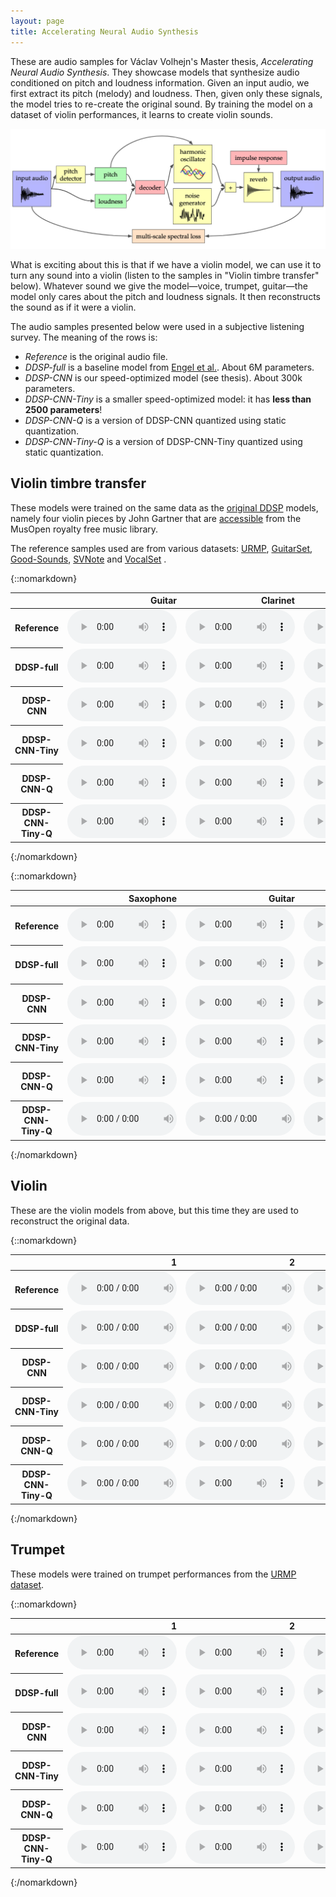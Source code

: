 ```yaml
---
layout: page
title: Accelerating Neural Audio Synthesis
---
```


These are audio samples for Václav Volhejn's Master thesis, _Accelerating Neural Audio Synthesis_.
They showcase models that synthesize audio conditioned on pitch and loudness information.
Given an input audio, we first extract its pitch (melody) and loudness.
Then, given only these signals, the model tries to re-create the original sound.
By training the model on a dataset of violin performances, it learns to create violin sounds.

![DDSP architecture diagram](ddsp-architecture.png)

What is exciting about this is that if we have a violin model, we can use it to turn any sound into a violin (listen to the samples in "Violin timbre transfer" below).
Whatever sound we give the model—voice, trumpet, guitar—the model only cares about the pitch and loudness signals.
It then reconstructs the sound as if it were a violin.

The audio samples presented below were used in a subjective listening survey.
The meaning of the rows is:

- _Reference_ is the original audio file.
- _DDSP-full_ is a baseline model from [Engel et al.](https://arxiv.org/abs/2001.04643). About 6M parameters.
- _DDSP-CNN_ is our speed-optimized model (see thesis). About 300k parameters.
- _DDSP-CNN-Tiny_ is a smaller speed-optimized model: it has **less than 2500 parameters**!
- _DDSP-CNN-Q_ is a version of DDSP-CNN quantized using static quantization.
- _DDSP-CNN-Tiny-Q_ is a version of DDSP-CNN-Tiny quantized using static quantization.

## Violin timbre transfer

These models were trained on the same data as the [original DDSP](https://arxiv.org/abs/2001.04643) models, namely four violin pieces by John Gartner that are [accessible](https://musopen.org/music/13574-violin-partita-no-1-bwv-1002/) from the MusOpen royalty free music library.

The reference samples used are from various datasets:
[URMP](https://labsites.rochester.edu/air/projects/URMP.html),
[GuitarSet](https://guitarset.weebly.com/),
[Good-Sounds](https://www.upf.edu/web/mtg/good-sounds),
[SVNote](http://marg.snu.ac.kr/automatic-music-transcription/)
and 
[VocalSet](https://zenodo.org/record/1193957)
.


{::nomarkdown}
<table border="0" class="dataframe">
  <thead>
    <tr style="text-align: right;">
      <th></th>
      <th>Guitar</th>
      <th>Clarinet</th>
      <th>Flute</th>
      <th>Voice (m)</th>
    </tr>
  </thead>
  <tbody>
    <tr>
      <th>Reference</th>
      <td><audio src=audio/violin_tt/sample_2_gt.wav controls="" style="width: 175px"></audio></td>
      <td><audio src=audio/violin_tt/sample_8_gt.wav controls="" style="width: 175px"></audio></td>
      <td><audio src=audio/violin_tt/sample_11_gt.wav controls="" style="width: 175px"></audio></td>
      <td><audio src=audio/violin_tt/sample_13_gt.wav controls="" style="width: 175px"></audio></td>
    </tr>
    <tr>
      <th>DDSP-full</th>
      <td><audio src=audio/violin_tt/sample_2_0725-ddspae-2.wav controls="" style="width: 175px"></audio></td>
      <td><audio src=audio/violin_tt/sample_8_0725-ddspae-2.wav controls="" style="width: 175px"></audio></td>
      <td><audio src=audio/violin_tt/sample_11_0725-ddspae-2.wav controls="" style="width: 175px"></audio></td>
      <td><audio src=audio/violin_tt/sample_13_0725-ddspae-2.wav controls="" style="width: 175px"></audio></td>
    </tr>
    <tr>
      <th>DDSP-CNN</th>
      <td><audio src=audio/violin_tt/sample_2_0725-ddspae-cnn-1-rt.wav controls="" style="width: 175px"></audio></td>
      <td><audio src=audio/violin_tt/sample_8_0725-ddspae-cnn-1-rt.wav controls="" style="width: 175px"></audio></td>
      <td><audio src=audio/violin_tt/sample_11_0725-ddspae-cnn-1-rt.wav controls="" style="width: 175px"></audio></td>
      <td><audio src=audio/violin_tt/sample_13_0725-ddspae-cnn-1-rt.wav controls="" style="width: 175px"></audio></td>
    </tr>
    <tr>
      <th>DDSP-CNN-Tiny</th>
      <td><audio src=audio/violin_tt/sample_2_0809-ddspae-cnn-5-rt.wav controls="" style="width: 175px"></audio></td>
      <td><audio src=audio/violin_tt/sample_8_0809-ddspae-cnn-5-rt.wav controls="" style="width: 175px"></audio></td>
      <td><audio src=audio/violin_tt/sample_11_0809-ddspae-cnn-5-rt.wav controls="" style="width: 175px"></audio></td>
      <td><audio src=audio/violin_tt/sample_13_0809-ddspae-cnn-5-rt.wav controls="" style="width: 175px"></audio></td>
    </tr>
    <tr>
      <th>DDSP-CNN-Q</th>
      <td><audio src=audio/violin_tt/sample_2_0725-ddspae-cnn-1-rtq.wav controls="" style="width: 175px"></audio></td>
      <td><audio src=audio/violin_tt/sample_8_0725-ddspae-cnn-1-rtq.wav controls="" style="width: 175px"></audio></td>
      <td><audio src=audio/violin_tt/sample_11_0725-ddspae-cnn-1-rtq.wav controls="" style="width: 175px"></audio></td>
      <td><audio src=audio/violin_tt/sample_13_0725-ddspae-cnn-1-rtq.wav controls="" style="width: 175px"></audio></td>
    </tr>
    <tr>
      <th>DDSP-CNN-Tiny-Q</th>
      <td><audio src=audio/violin_tt/sample_2_0809-ddspae-cnn-5-rtq.wav controls="" style="width: 175px"></audio></td>
      <td><audio src=audio/violin_tt/sample_8_0809-ddspae-cnn-5-rtq.wav controls="" style="width: 175px"></audio></td>
      <td><audio src=audio/violin_tt/sample_11_0809-ddspae-cnn-5-rtq.wav controls="" style="width: 175px"></audio></td>
      <td><audio src=audio/violin_tt/sample_13_0809-ddspae-cnn-5-rtq.wav controls="" style="width: 175px"></audio></td>
    </tr>
  </tbody>
</table>
{:/nomarkdown}

{::nomarkdown}
<table border="0" class="dataframe">
  <thead>
    <tr style="text-align: right;">
      <th></th>
      <th>Saxophone</th>
      <th>Guitar</th>
      <th>Voice (f)</th>
    </tr>
  </thead>
  <tbody>
    <tr>
      <th>Reference</th>
      <td><audio src=audio/violin_tt/sample_20_gt.wav controls="" style="width: 175px"></audio></td>
      <td><audio src=audio/violin_tt/sample_23_gt.wav controls="" style="width: 175px"></audio></td>
      <td><audio src=audio/violin_tt/sample_29_gt.wav controls="" style="width: 175px"></audio></td>
    </tr>
    <tr>
      <th>DDSP-full</th>
      <td><audio src=audio/violin_tt/sample_20_0725-ddspae-2.wav controls="" style="width: 175px"></audio></td>
      <td><audio src=audio/violin_tt/sample_23_0725-ddspae-2.wav controls="" style="width: 175px"></audio></td>
      <td><audio src=audio/violin_tt/sample_29_0725-ddspae-2.wav controls="" style="width: 175px"></audio></td>
    </tr>
    <tr>
      <th>DDSP-CNN</th>
      <td><audio src=audio/violin_tt/sample_20_0725-ddspae-cnn-1-rt.wav controls="" style="width: 175px"></audio></td>
      <td><audio src=audio/violin_tt/sample_23_0725-ddspae-cnn-1-rt.wav controls="" style="width: 175px"></audio></td>
      <td><audio src=audio/violin_tt/sample_29_0725-ddspae-cnn-1-rt.wav controls="" style="width: 175px"></audio></td>
    </tr>
    <tr>
      <th>DDSP-CNN-Tiny</th>
      <td><audio src=audio/violin_tt/sample_20_0809-ddspae-cnn-5-rt.wav controls="" style="width: 175px"></audio></td>
      <td><audio src=audio/violin_tt/sample_23_0809-ddspae-cnn-5-rt.wav controls="" style="width: 175px"></audio></td>
      <td><audio src=audio/violin_tt/sample_29_0809-ddspae-cnn-5-rt.wav controls="" style="width: 175px"></audio></td>
    </tr>
    <tr>
      <th>DDSP-CNN-Q</th>
      <td><audio src=audio/violin_tt/sample_20_0725-ddspae-cnn-1-rtq.wav controls="" style="width: 175px"></audio></td>
      <td><audio src=audio/violin_tt/sample_23_0725-ddspae-cnn-1-rtq.wav controls="" style="width: 175px"></audio></td>
      <td><audio src=audio/violin_tt/sample_29_0725-ddspae-cnn-1-rtq.wav controls="" style="width: 175px"></audio></td>
    </tr>
    <tr>
      <th>DDSP-CNN-Tiny-Q</th>
      <td><audio src=audio/violin_tt/sample_20_0809-ddspae-cnn-5-rtq.wav controls="" style="width: 175px"></audio></td>
      <td><audio src=audio/violin_tt/sample_23_0809-ddspae-cnn-5-rtq.wav controls="" style="width: 175px"></audio></td>
      <td><audio src=audio/violin_tt/sample_29_0809-ddspae-cnn-5-rtq.wav controls="" style="width: 175px"></audio></td>
    </tr>
  </tbody>
</table>
{:/nomarkdown}


## Violin

These are the violin models from above, but this time they are used to reconstruct the original data.


{::nomarkdown}
<table border="0" class="dataframe">
  <thead>
    <tr style="text-align: right;">
      <th></th>
      <th>1</th>
      <th>2</th>
      <th>3</th>
    </tr>
  </thead>
  <tbody>
    <tr>
      <th>Reference</th>
      <td><audio src=audio/violin/sample_6_gt.wav controls="" style="width: 175px"></audio></td>
      <td><audio src=audio/violin/sample_8_gt.wav controls="" style="width: 175px"></audio></td>
      <td><audio src=audio/violin/sample_10_gt.wav controls="" style="width: 175px"></audio></td>
    </tr>
    <tr>
      <th>DDSP-full</th>
      <td><audio src=audio/violin/sample_6_0725-ddspae-2.wav controls="" style="width: 175px"></audio></td>
      <td><audio src=audio/violin/sample_8_0725-ddspae-2.wav controls="" style="width: 175px"></audio></td>
      <td><audio src=audio/violin/sample_10_0725-ddspae-2.wav controls="" style="width: 175px"></audio></td>
    </tr>
    <tr>
      <th>DDSP-CNN</th>
      <td><audio src=audio/violin/sample_6_0725-ddspae-cnn-1-rt.wav controls="" style="width: 175px"></audio></td>
      <td><audio src=audio/violin/sample_8_0725-ddspae-cnn-1-rt.wav controls="" style="width: 175px"></audio></td>
      <td><audio src=audio/violin/sample_10_0725-ddspae-cnn-1-rt.wav controls="" style="width: 175px"></audio></td>
    </tr>
    <tr>
      <th>DDSP-CNN-Tiny</th>
      <td><audio src=audio/violin/sample_6_0809-ddspae-cnn-5-rt.wav controls="" style="width: 175px"></audio></td>
      <td><audio src=audio/violin/sample_8_0809-ddspae-cnn-5-rt.wav controls="" style="width: 175px"></audio></td>
      <td><audio src=audio/violin/sample_10_0809-ddspae-cnn-5-rt.wav controls="" style="width: 175px"></audio></td>
    </tr>
    <tr>
      <th>DDSP-CNN-Q</th>
      <td><audio src=audio/violin/sample_6_0725-ddspae-cnn-1-rtq.wav controls="" style="width: 175px"></audio></td>
      <td><audio src=audio/violin/sample_8_0725-ddspae-cnn-1-rtq.wav controls="" style="width: 175px"></audio></td>
      <td><audio src=audio/violin/sample_10_0725-ddspae-cnn-1-rtq.wav controls="" style="width: 175px"></audio></td>
    </tr>
    <tr>
      <th>DDSP-CNN-Tiny-Q</th>
      <td><audio src=audio/violin/sample_6_0809-ddspae-cnn-5-rtq.wav controls="" style="width: 175px"></audio></td>
      <td><audio src=audio/violin/sample_8_0809-ddspae-cnn-5-rtq.wav controls="" style="width: 175px"></audio></td>
      <td><audio src=audio/violin/sample_10_0809-ddspae-cnn-5-rtq.wav controls="" style="width: 175px"></audio></td>
    </tr>
  </tbody>
</table>
{:/nomarkdown}


## Trumpet

These models were trained on trumpet performances from the [URMP dataset](https://labsites.rochester.edu/air/projects/URMP.html).


{::nomarkdown}
<table border="0" class="dataframe">
  <thead>
    <tr style="text-align: right;">
      <th></th>
      <th>1</th>
      <th>2</th>
      <th>3</th>
    </tr>
  </thead>
  <tbody>
    <tr>
      <th>Reference</th>
      <td><audio src=audio/trumpet/sample_0_gt.wav controls="" style="width: 175px"></audio></td>
      <td><audio src=audio/trumpet/sample_2_gt.wav controls="" style="width: 175px"></audio></td>
      <td><audio src=audio/trumpet/sample_4_gt.wav controls="" style="width: 175px"></audio></td>
    </tr>
    <tr>
      <th>DDSP-full</th>
      <td><audio src=audio/trumpet/sample_0_0805-ddspae.wav controls="" style="width: 175px"></audio></td>
      <td><audio src=audio/trumpet/sample_2_0805-ddspae.wav controls="" style="width: 175px"></audio></td>
      <td><audio src=audio/trumpet/sample_4_0805-ddspae.wav controls="" style="width: 175px"></audio></td>
    </tr>
    <tr>
      <th>DDSP-CNN</th>
      <td><audio src=audio/trumpet/sample_0_0804-ddspae-cnn-3-rt.wav controls="" style="width: 175px"></audio></td>
      <td><audio src=audio/trumpet/sample_2_0804-ddspae-cnn-3-rt.wav controls="" style="width: 175px"></audio></td>
      <td><audio src=audio/trumpet/sample_4_0804-ddspae-cnn-3-rt.wav controls="" style="width: 175px"></audio></td>
    </tr>
    <tr>
      <th>DDSP-CNN-Tiny</th>
      <td><audio src=audio/trumpet/sample_0_0809-ddspae-cnn-4-rt.wav controls="" style="width: 175px"></audio></td>
      <td><audio src=audio/trumpet/sample_2_0809-ddspae-cnn-4-rt.wav controls="" style="width: 175px"></audio></td>
      <td><audio src=audio/trumpet/sample_4_0809-ddspae-cnn-4-rt.wav controls="" style="width: 175px"></audio></td>
    </tr>
    <tr>
      <th>DDSP-CNN-Q</th>
      <td><audio src=audio/trumpet/sample_0_0804-ddspae-cnn-3-rtq.wav controls="" style="width: 175px"></audio></td>
      <td><audio src=audio/trumpet/sample_2_0804-ddspae-cnn-3-rtq.wav controls="" style="width: 175px"></audio></td>
      <td><audio src=audio/trumpet/sample_4_0804-ddspae-cnn-3-rtq.wav controls="" style="width: 175px"></audio></td>
    </tr>
    <tr>
      <th>DDSP-CNN-Tiny-Q</th>
      <td><audio src=audio/trumpet/sample_0_0809-ddspae-cnn-4-rtq.wav controls="" style="width: 175px"></audio></td>
      <td><audio src=audio/trumpet/sample_2_0809-ddspae-cnn-4-rtq.wav controls="" style="width: 175px"></audio></td>
      <td><audio src=audio/trumpet/sample_4_0809-ddspae-cnn-4-rtq.wav controls="" style="width: 175px"></audio></td>
    </tr>
  </tbody>
</table>
{:/nomarkdown}


